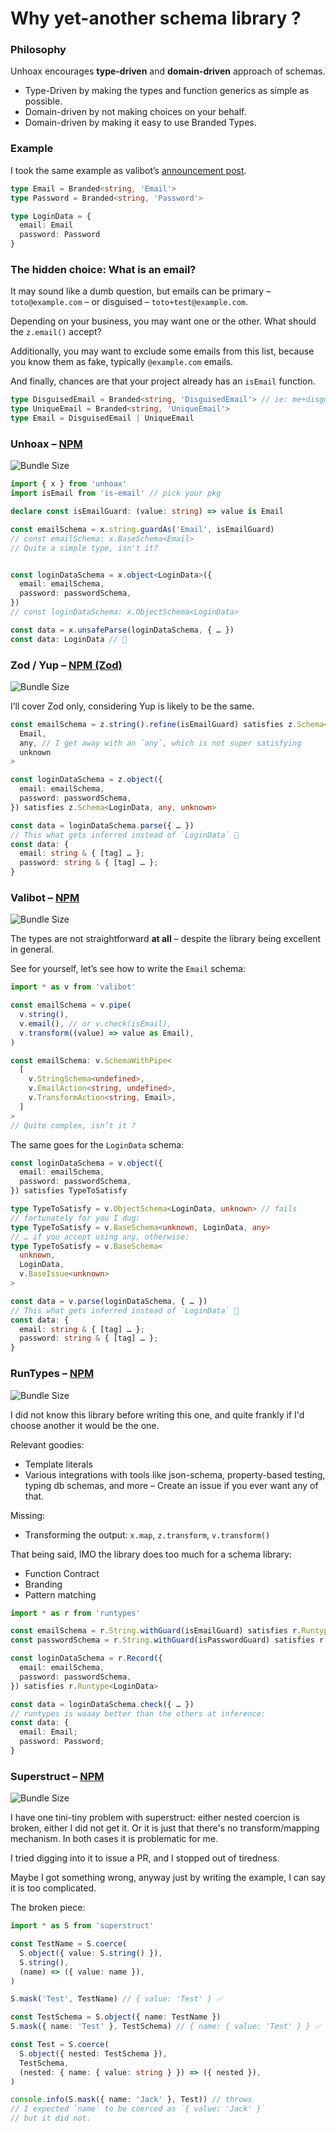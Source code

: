 # Why yet-another schema library ?

### Philosophy

Unhoax encourages **type-driven** and **domain-driven** approach of schemas.

- Type-Driven by making the types and function generics as simple as possible.
- Domain-driven by not making choices on your behalf.
- Domain-driven by making it easy to use Branded Types.

### Example

I took the same example as valibot’s [announcement post](https://www.builder.io/blog/introducing-valibot).

```ts
type Email = Branded<string, 'Email'>
type Password = Branded<string, 'Password'>

type LoginData = {
  email: Email
  password: Password
}
```

### The hidden choice: What is an email?

It may sound like a dumb question, but emails can be primary – `toto@example.com` – or disguised – `toto+test@example.com`.

Depending on your business, you may want one or the other. What should the `z.email()` accept?

Additionally, you may want to exclude some emails from this list, because you know them as fake, typically `@example.com` emails.

And finally, chances are that your project already has an `isEmail` function.

```ts
type DisguisedEmail = Branded<string, 'DisguisedEmail'> // ie: me+disguisement@gmail.com
type UniqueEmail = Branded<string, 'UniqueEmail'>
type Email = DisguisedEmail | UniqueEmail
```

### Unhoax – [NPM](https://www.npmjs.com/package/unhoax)

![Bundle Size](https://deno.bundlejs.com/badge?q=unhoax&treeshake=[{+x+}])

```ts
import { x } from 'unhoax'
import isEmail from 'is-email' // pick your pkg

declare const isEmailGuard: (value: string) => value is Email

const emailSchema = x.string.guardAs('Email', isEmailGuard)
// const emailSchema: x.BaseSchema<Email>
// Quite a simple type, isn't it?


const loginDataSchema = x.object<LoginData>({
  email: emailSchema,
  password: passwordSchema,
})
// const loginDataSchema: x.ObjectSchema<LoginData>

const data = x.unsafeParse(loginDataSchema, { … })
const data: LoginData // 🙌
```

### Zod / Yup – [NPM (Zod)](https://www.npmjs.com/package/zod)

![Bundle Size](https://deno.bundlejs.com/badge?q=zod&treeshake=[{+z+}])

I’ll cover Zod only, considering Yup is likely to be the same.

```ts
const emailSchema = z.string().refine(isEmailGuard) satisfies z.Schema<
  Email,
  any, // I get away with an `any`, which is not super satisfying
  unknown
>

const loginDataSchema = z.object({
  email: emailSchema,
  password: passwordSchema,
}) satisfies z.Schema<LoginData, any, unknown>

const data = loginDataSchema.parse({ … })
// This what gets inferred instead of `LoginData` 🤮
const data: {
  email: string & { [tag] … };
  password: string & { [tag] … };
}
```

### Valibot – [NPM](https://www.npmjs.com/package/valibot)

![Bundle Size](https://deno.bundlejs.com/badge?q=valibot&treeshake=[*])

The types are not straightforward **at all** – despite the library being excellent in general.

See for yourself, let’s see how to write the `Email` schema:

```ts
import * as v from 'valibot'

const emailSchema = v.pipe(
  v.string(),
  v.email(), // or v.check(isEmail),
  v.transform((value) => value as Email),
)

const emailSchema: v.SchemaWithPipe<
  [
    v.StringSchema<undefined>,
    v.EmailAction<string, undefined>,
    v.TransformAction<string, Email>,
  ]
>
// Quite complex, isn’t it ?
```

The same goes for the `LoginData` schema:

```ts
const loginDataSchema = v.object({
  email: emailSchema,
  password: passwordSchema,
}) satisfies TypeToSatisfy

type TypeToSatisfy = v.ObjectSchema<LoginData, unknown> // fails
// fortunately for you I dug:
type TypeToSatisfy = v.BaseSchema<unknown, LoginData, any>
// … if you accept using any, otherwise:
type TypeToSatisfy = v.BaseSchema<
  unknown,
  LoginData,
  v.BaseIssue<unknown>
>

const data = v.parse(loginDataSchema, { … })
// This what gets inferred instead of `LoginData` 🤮
const data: {
  email: string & { [tag] … };
  password: string & { [tag] … };
}
```

### RunTypes – [NPM](https://www.npmjs.com/package/runtypes)

![Bundle Size](https://deno.bundlejs.com/badge?q=runtypes&treeshake=[*])

I did not know this library before writing this one, and quite frankly if I'd choose another it would be the one.

Relevant goodies:

- Template literals
- Various integrations with tools like json-schema, property-based testing, typing db schemas, and more – Create an issue if you ever want any of that.

Missing:

- Transforming the output: `x.map`, `z.transform`, `v.transform()`

That being said, IMO the library does too much for a schema library:

- Function Contract
- Branding
- Pattern matching

```ts
import * as r from 'runtypes'

const emailSchema = r.String.withGuard(isEmailGuard) satisfies r.Runtype<Email>
const passwordSchema = r.String.withGuard(isPasswordGuard) satisfies r.Runtype<Password>

const loginDataSchema = r.Record({
  email: emailSchema,
  password: passwordSchema,
}) satisfies r.Runtype<LoginData>

const data = loginDataSchema.check({ … })
// runtypes is waaay better than the others at inference:
const data: {
  email: Email;
  password: Password;
}
```

### Superstruct – [NPM](https://www.npmjs.com/package/superstruct)

![Bundle Size](https://deno.bundlejs.com/badge?q=superstruct&treeshake=[*])

I have one tini-tiny problem with superstruct: either nested coercion is broken, either I did not get it. Or it is just that there's no transform/mapping mechanism. In both cases it is problematic for me.

I tried digging into it to issue a PR, and I stopped out of tiredness.

Maybe I got something wrong, anyway just by writing the example, I can say it is too complicated.

The broken piece:

```ts
import * as S from 'superstruct'

const TestName = S.coerce(
  S.object({ value: S.string() }),
  S.string(),
  (name) => ({ value: name }),
)

S.mask('Test', TestName) // { value: 'Test' } ✅

const TestSchema = S.object({ name: TestName })
S.mask({ name: 'Test' }, TestSchema) // { name: { value: 'Test' } } ✅

const Test = S.coerce(
  S.object({ nested: TestSchema }),
  TestSchema,
  (nested: { name: { value: string } }) => ({ nested }),
)

console.info(S.mask({ name: 'Jack' }, Test)) // throws
// I expected `name` to be coerced as `{ value: 'Jack' }`
// but it did not.
```
